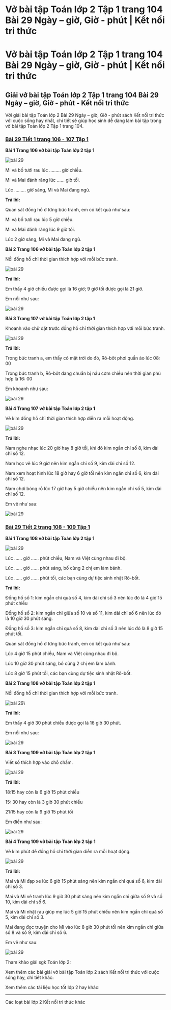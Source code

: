 # Vở bài tập Toán lớp 2 Tập 1 trang 104 Bài 29 Ngày – giờ, Giờ - phút | Kết nối tri thức

# Vở bài tập Toán lớp 2 Tập 1 trang 104 Bài 29 Ngày – giờ, Giờ - phút | Kết nối tri thức

## Giải vở bài tập Toán lớp 2 Tập 1 trang 104 Bài 29 Ngày – giờ, Giờ - phút - Kết nối tri thức

Với giải bài tập Toán lớp 2 Bài 29 Ngày – giờ, Giờ - phút sách Kết nối tri thức với cuộc sống hay nhất, chi tiết sẽ giúp học sinh dễ dàng làm bài tập trong vở bài tập Toán lớp 2 Tập 1 trang 104.

### [**Bài 29 Tiết 1 trang 106 - 107 Tập 1**](https://vietjack.com/vbt-toan-2-kn/bai-29-tiet-1-trang-106-107-tap-1.jsp)

**Bài 1 Trang 106 vở bài tập Toán lớp 2 tập 1**

![bài 29](https://vietjack.com/vbt-toan-2-kn/images/bai-29-ngay-gio-gio-phut-37018.png)

Mi và bố tưới rau lúc ……… giờ chiều.

Mi và Mai đánh răng lúc …… giờ tối.

Lúc ……… giờ sáng, Mi và Mai đang ngủ.

**Trả lời:**

Quan sát đồng hồ ở từng bức tranh, em có kết quả như sau:

Mi và bố tưới rau lúc 5 giờ chiều.

Mi và Mai đánh răng lúc 9 giờ tối.

Lúc 2 giờ sáng, Mi và Mai đang ngủ.

**Bài 2 Trang 106 vở bài tập Toán lớp 2 tập 1**

Nối đồng hồ chỉ thời gian thích hợp với mỗi bức tranh.

![bài 29](https://vietjack.com/vbt-toan-2-kn/images/bai-29-ngay-gio-gio-phut-37023.png)

**Trả lời:**

Em thấy 4 giờ chiều được gọi là 16 giờ; 9 giờ tối được gọi là 21 giờ.

Em nối như sau:

![bài 29](https://vietjack.com/vbt-toan-2-kn/images/bai-29-ngay-gio-gio-phut-37019.png)

**Bài 3 Trang 107 vở bài tập Toán lớp 2 tập 1**

Khoanh vào chữ đặt trước đồng hồ chỉ thời gian thích hợp với mỗi bức tranh.

![bài 29](https://vietjack.com/vbt-toan-2-kn/images/bai-29-ngay-gio-gio-phut-37024.png)

**Trả lời:**

Trong bức tranh a, em thấy có mặt trời do đó, Rô-bôt phơi quần áo lúc 08: 00

Trong bức tranh b, Rô-bôt đang chuẩn bị nấu cơm chiều nên thời gian phù hợp là 16: 00

Em khoanh như sau:

![bài 29](https://vietjack.com/vbt-toan-2-kn/images/bai-29-ngay-gio-gio-phut-37022.png)

**Bài 4 Trang 107 vở bài tập Toán lớp 2 tập 1**

Vẽ kim đồng hồ chỉ thời gian thích hợp diễn ra mỗi hoạt động.

![bài 29](https://vietjack.com/vbt-toan-2-kn/images/bai-29-ngay-gio-gio-phut-37031.png)

**Trả lời:**

Nam nghe nhạc lúc 20 giờ hay 8 giờ tối, khi đó kim ngắn chỉ số 8, kim dài chỉ số 12.

Nam học vẽ lúc 9 giờ nên kim ngắn chỉ số 9, kim dài chỉ số 12.

Nam xem hoạt hình lúc 18 giờ hay 6 giờ tối nên kim ngắn chỉ số 6, kim dài chỉ số 12.

Nam chơi bóng rổ lúc 17 giờ hay 5 giờ chiều nên kim ngắn chỉ số 5, kim dài chỉ số 12.

Em vẽ như sau:

![bài 29](https://vietjack.com/vbt-toan-2-kn/images/bai-29-ngay-gio-gio-phut-37025.png)

### [**Bài 29 Tiết 2 trang 108 - 109 Tập 1**](https://vietjack.com/vbt-toan-2-kn/bai-29-tiet-2-trang-108-109-tap-1.jsp)

**Bài 1 Trang 108 vở bài tập Toán lớp 2 tập 1**

![bài 29](https://vietjack.com/vbt-toan-2-kn/images/bai-29-ngay-gio-gio-phut-37021.png)

Lúc …… giờ …… phút chiều, Nam và Việt cùng nhau đi bộ.

Lúc …… giờ …… phút sáng, bố cùng 2 chị em làm bánh.

Lúc …… giờ …… phút tối, các bạn cùng dự tiệc sinh nhật Rô-bốt.

**Trả lời:**

Đồng hồ số 1: kim ngắn chỉ quá số 4, kim dài chỉ số 3 nên lúc đó là 4 giờ 15 phút chiều

Đồng hồ số 2: kim ngắn chỉ giữa số 10 và số 11, kim dài chỉ số 6 nên lúc đó là 10 giờ 30 phút sáng.

Đồng hồ số 3: kim ngắn chỉ quá số 8, kim dài chỉ số 3 nên lúc đó là 8 giờ 15 phút tối.

Quan sát đồng hồ ở từng bức tranh, em có kết quả như sau: 

Lúc 4 giờ 15 phút chiều, Nam và Việt cùng nhau đi bộ.

Lúc 10 giờ 30 phút sáng, bố cùng 2 chị em làm bánh.

Lúc 8 giờ 15 phút tối, các bạn cùng dự tiệc sinh nhật Rô-bốt.

**Bài 2 Trang 108 vở bài tập Toán lớp 2 tập 1**

Nối đồng hồ chỉ thời gian thích hợp với mỗi bức tranh.

![bài 29](https://vietjack.com/vbt-toan-2-kn/images/bai-29-ngay-gio-gio-phut-37026.png)\

**Trả lời:**

Em thấy 4 giờ 30 phút chiều được gọi là 16 giờ 30 phút.

Em nối như sau: 

  


![bài 29](https://vietjack.com/vbt-toan-2-kn/images/bai-29-ngay-gio-gio-phut-37020.png)

**Bài 3 Trang 109 vở bài tập Toán lớp 2 tập 1**

Viết số thích hợp vào chỗ chấm.

![bài 29](https://vietjack.com/vbt-toan-2-kn/images/bai-29-ngay-gio-gio-phut-37027.png)

**Trả lời:**

18:15 hay còn là 6 giờ 15 phút chiều

15: 30 hay còn là 3 giờ 30 phút chiều

21:15 hay còn là 9 giờ 15 phút tối

Em điền như sau:

![bài 29](https://vietjack.com/vbt-toan-2-kn/images/bai-29-ngay-gio-gio-phut-37028.png)

**Bài 4 Trang 109 vở bài tập Toán lớp 2 tập 1**

Vẽ kim phút để đồng hồ chỉ thời gian diễn ra mỗi hoạt động.

![bài 29](https://vietjack.com/vbt-toan-2-kn/images/bai-29-ngay-gio-gio-phut-37029.png)

**Trả lời:**

Mai và Mi đạp xe lúc 6 giờ 15 phút sáng nên kim ngắn chỉ quá số 6, kim dài chỉ số 3.

Mai và Mi vẽ tranh lúc 9 giờ 30 phút sáng nên kim ngắn chỉ giữa số 9 và số 10, kim dài chỉ số 6.

Mai và Mi nhặt rau giúp mẹ lúc 5 giờ 15 phút chiều nên kim ngắn chỉ quá số 5, kim dài chỉ số 3.

Mai đang đọc truyện cho Mi vào lúc 8 giờ 30 phút tối nên kim ngắn chỉ giữa số 8 và số 9, kim dài chỉ số 6.

Em vẽ như sau:

![bài 29](https://vietjack.com/vbt-toan-2-kn/images/bai-29-ngay-gio-gio-phut-37030.png)

Tham khảo giải sgk Toán lớp 2:

Xem thêm các bài giải vở bài tập Toán lớp 2 sách Kết nối tri thức với cuộc sống hay, chi tiết khác:

Xem thêm các tài liệu học tốt lớp 2 hay khác:

* * *

Các loạt bài lớp 2 Kết nối tri thức khác
